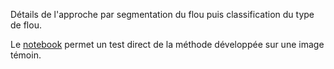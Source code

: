 Détails de l'approche par segmentation du flou puis classification du type de flou.

Le [notebook](Segmentation-classification-test.ipynb) permet un test direct de la méthode développée sur une image témoin.